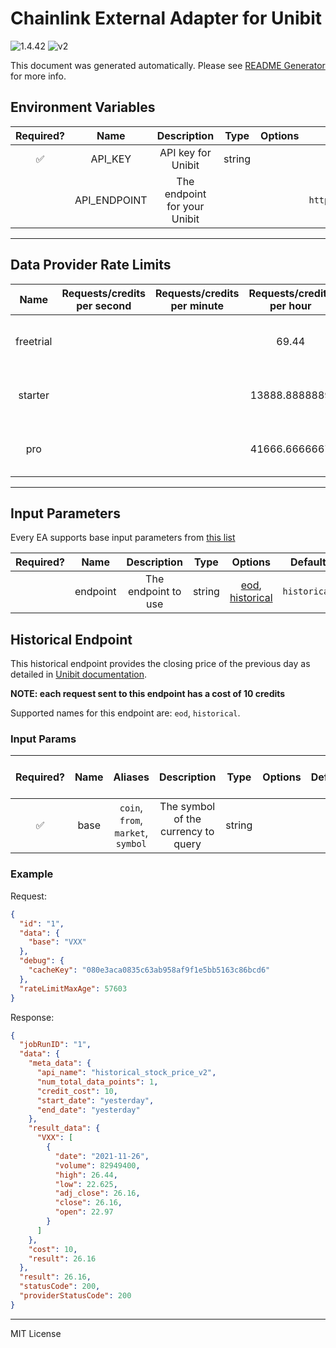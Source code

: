 # Chainlink External Adapter for Unibit

![1.4.42](https://img.shields.io/github/package-json/v/smartcontractkit/external-adapters-js?filename=packages/sources/unibit/package.json) ![v2](https://img.shields.io/badge/framework%20version-v2-blueviolet)

This document was generated automatically. Please see [README Generator](../../scripts#readme-generator) for more info.

## Environment Variables

| Required? |     Name     |         Description          |  Type  | Options |              Default              |
| :-------: | :----------: | :--------------------------: | :----: | :-----: | :-------------------------------: |
|    ✅     |   API_KEY    |      API key for Unibit      | string |         |                                   |
|           | API_ENDPOINT | The endpoint for your Unibit |        |         | `https://api.unibit.ai/v2/stock/` |

---

## Data Provider Rate Limits

|   Name    | Requests/credits per second | Requests/credits per minute | Requests/credits per hour |            Note             |
| :-------: | :-------------------------: | :-------------------------: | :-----------------------: | :-------------------------: |
| freetrial |                             |                             |           69.44           | only mentions monthly limit |
|  starter  |                             |                             |       13888.8888889       | only mentions monthly limit |
|    pro    |                             |                             |       41666.6666667       | only mentions monthly limit |

---

## Input Parameters

Every EA supports base input parameters from [this list](../../core/bootstrap#base-input-parameters)

| Required? |   Name   |     Description     |  Type  |                             Options                             |   Default    |
| :-------: | :------: | :-----------------: | :----: | :-------------------------------------------------------------: | :----------: |
|           | endpoint | The endpoint to use | string | [eod](#historical-endpoint), [historical](#historical-endpoint) | `historical` |

## Historical Endpoint

This historical endpoint provides the closing price of the previous day as detailed in [Unibit documentation](https://unibit.ai/api/docs/V2.0/historical_stock_price).

**NOTE: each request sent to this endpoint has a cost of 10 credits**

Supported names for this endpoint are: `eod`, `historical`.

### Input Params

| Required? | Name |              Aliases               |             Description             |  Type  | Options | Default | Depends On | Not Valid With |
| :-------: | :--: | :--------------------------------: | :---------------------------------: | :----: | :-----: | :-----: | :--------: | :------------: |
|    ✅     | base | `coin`, `from`, `market`, `symbol` | The symbol of the currency to query | string |         |         |            |                |

### Example

Request:

```json
{
  "id": "1",
  "data": {
    "base": "VXX"
  },
  "debug": {
    "cacheKey": "080e3aca0835c63ab958af9f1e5bb5163c86bcd6"
  },
  "rateLimitMaxAge": 57603
}
```

Response:

```json
{
  "jobRunID": "1",
  "data": {
    "meta_data": {
      "api_name": "historical_stock_price_v2",
      "num_total_data_points": 1,
      "credit_cost": 10,
      "start_date": "yesterday",
      "end_date": "yesterday"
    },
    "result_data": {
      "VXX": [
        {
          "date": "2021-11-26",
          "volume": 82949400,
          "high": 26.44,
          "low": 22.625,
          "adj_close": 26.16,
          "close": 26.16,
          "open": 22.97
        }
      ]
    },
    "cost": 10,
    "result": 26.16
  },
  "result": 26.16,
  "statusCode": 200,
  "providerStatusCode": 200
}
```

---

MIT License
